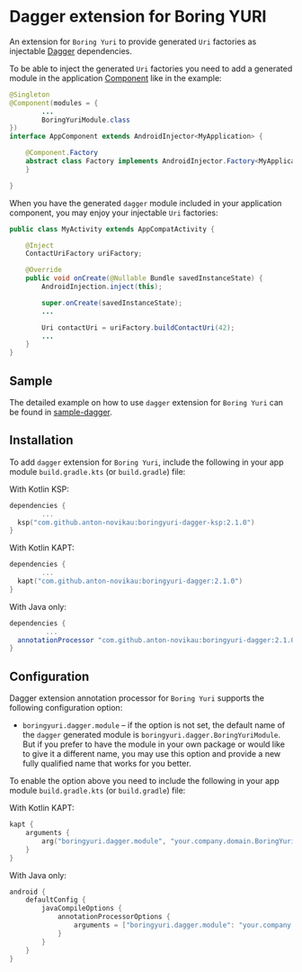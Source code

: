 # Dagger extension for Boring YURI

An extension for `Boring Yuri` to provide generated `Uri` factories as injectable [Dagger][1]
dependencies.

To be able to inject the generated `Uri` factories you need to add a generated module in the
application [Component][2] like in the example:

```java
@Singleton
@Component(modules = {
        ...
        BoringYuriModule.class
})
interface AppComponent extends AndroidInjector<MyApplication> {

    @Component.Factory
    abstract class Factory implements AndroidInjector.Factory<MyApplication> {
    }

}
```

When you have the generated `dagger` module included in your application component, you may enjoy
your injectable `Uri` factories:

```java
public class MyActivity extends AppCompatActivity {

    @Inject
    ContactUriFactory uriFactory;

    @Override
    public void onCreate(@Nullable Bundle savedInstanceState) {
        AndroidInjection.inject(this);

        super.onCreate(savedInstanceState);
        ...

        Uri contactUri = uriFactory.buildContactUri(42);
        ...
    }
}
```

## Sample

The detailed example on how to use `dagger` extension for `Boring Yuri` can be found in
[sample-dagger](../dagger-sample).

## Installation

To add `dagger` extension for `Boring Yuri`, include the following in your app module
`build.gradle.kts` (or `build.gradle`) file:

With Kotlin KSP:

```kotlin
dependencies {
        ...
  ksp("com.github.anton-novikau:boringyuri-dagger-ksp:2.1.0")
}
```

With Kotlin KAPT:

```kotlin
dependencies {
        ...
  kapt("com.github.anton-novikau:boringyuri-dagger:2.1.0")
}
```

With Java only:

```groovy
dependencies {
         ...
  annotationProcessor "com.github.anton-novikau:boringyuri-dagger:2.1.0"
}
```

## Configuration
Dagger extension annotation processor for `Boring Yuri` supports the following configuration
option:

 * `boringyuri.dagger.module` – if the option is not set, the default name of the `dagger`
   generated module is `boringyuri.dagger.BoringYuriModule`. But if you prefer to have the module
   in your own package or would like to give it a different name, you may use this option and
   provide a new fully qualified name that works for you better.

To enable the option above you need to include the following in your app module
`build.gradle.kts` (or `build.gradle`) file:

With Kotlin KAPT:

```kotlin
kapt {
    arguments {
        arg("boringyuri.dagger.module", "your.company.domain.BoringYuriModule")
    }
}
```

With Java only:

```groovy
android {
    defaultConfig {
        javaCompileOptions {
            annotationProcessorOptions {
                arguments = ["boringyuri.dagger.module": "your.company.domain.BoringYuriModule"]
            }
        }
    }
}
```

[1]: https://github.com/google/dagger/
[2]: https://github.com/google/dagger/blob/master/java/dagger/Component.java
